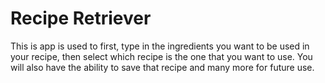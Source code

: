 # Recipe Retriever

This is app is used to first, type in the ingredients you want to be used in your recipe, then select which recipe is
the one that you want to use. You will also have the ability to save that recipe and many more for future use.